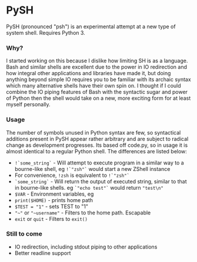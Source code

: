 PySH
==========

PySH (pronounced "psh") is an experimental attempt at a new type of system shell. Requires Python 3.

### Why? ###
I started working on this because I dislike how limiting SH is as a language. Bash and similar shells are excellent due to the power in IO redirection and how integral other applications and libraries have made it, but doing anything beyond simple IO requires you to be familiar with its archaic syntax which many alternative shells have their own spin on. I thought if I could combine the IO piping features of Bash with the syntactic sugar and power of Python then the shell would take on a new, more exciting form for at least myself personally.

### Usage ###
The number of symbols unused in Python syntax are few, so syntactical additions present in PySH appear rather arbitrary and are subject to radical change as development progresses.
Its based off code.py, so in usage it is almost identical to a regular Python shell. The differences are listed below:

* ``` !`some_string` ``` - Will attempt to execute program in a similar way to a bourne-like shell, eg ``` !`"zsh"` ``` would start a new ZShell instance
 * For convenience, ``` !zsh ``` is equivalent to ``` !`"zsh"` ```
* ``` `some_string` ``` - Will return the output of executed string, similar to that in bourne-like shells. eg ``` `"echo test"` ``` would return ``` "test\n" ```
* ``` $VAR ``` - Environment variables, eg
 * ``` print($HOME) ``` - prints home path
 * ``` $TEST = "1" ``` - sets TEST to "1"
* ``` "~" ``` or ``` "~username" ``` - Filters to the home path. Escapable
* ``` exit ``` or ``` quit ``` - Filters to ```exit()```

### Still to come ###
* IO redirection, including stdout piping to other applications
* Better readline support
